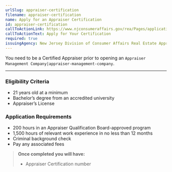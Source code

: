```yaml
---
urlSlug: appraiser-certification
filename: appraiser-certification
name: Apply for an Appraiser Certification
id: appraiser-certification
callToActionLink: https://www.njconsumeraffairs.gov/rea/Pages/applications.aspx
callToActionText: Apply for Your Certification
required: true
issuingAgency: New Jersey Division of Consumer Affairs Real Estate Appraiser Board
---
```

You need to be a Certified Appraiser prior to opening an `Appraiser Management Company|appraiser-management-company`.

---
### Eligibility Criteria
- 21 years old at a minimum
- Bachelor’s degree from an accredited university
- Appraiser’s License

### Application Requirements
- 200 hours in an Appraiser Qualification Board-approved program
- 1,500 hours of relevant work experience in no less than 12 months
- Criminal background check
- Pay any associated fees

>**Once completed you will have:** 
>- Appraiser Certification number
